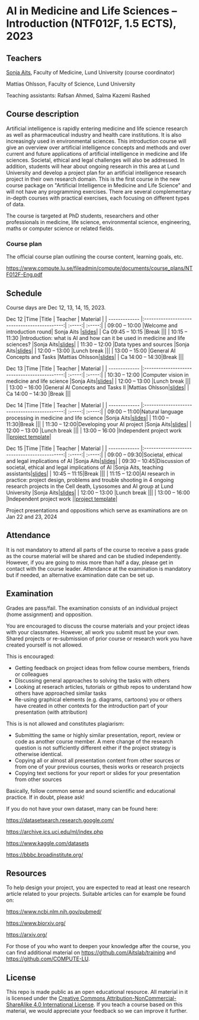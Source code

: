 # AI in Medicine and Life Sciences – Introduction (NTF012F, 1.5 ECTS), 2023

## Teachers
[Sonja Aits](https://github.com/SonjaAits), Faculty of Medicine, Lund University (course coordinator)

Mattias Ohlsson, Faculty of Science, Lund University

Teaching assistants: Rafsan Ahmed, Salma Kazemi Rashed


## Course description

Artificial intelligence is rapidly entering medicine and life science research as well as pharmaceutical industry and health care institutions. It is also increasingly used in environmental sciences. This introduction course will give an overview over artificial intelligence concepts and methods and over current and future applications of artificial intelligence in medicine and life sciences. Societal, ethical and legal challenges will also be addressed. In addition, students will hear about ongoing research in this area at Lund University and develop a project plan for an artificial intelligence research project in their own research domain. This is the first course in the new course package on "Artificial Intelligence in Medicine and Life Science" and will not have any programming exercises. There are several complementary in-depth courses with practical exercises, each focusing on different types of data.

The course is targeted at PhD students, researchers and other professionals in medicine, life science, environmental science, engineering, maths or computer science or related fields.

### Course plan
The official course plan outlining the course content, learning goals, etc. 

https://www.compute.lu.se/fileadmin/compute/documents/course_plans/NTF012F-Eng.pdf

## Schedule

Course days are Dec 12, 13, 14, 15, 2023. 

Dec 12
|Time       |Title | Teacher  | Material  |
| ------------- |:--------------------------------------------:| :-----:| :-----:|
| 09:00 – 10:00 |Welcome and introduction round| Sonja Aits |[slides](https://github.com/COMPUTE-LU/AI4MedLife_intro_2023/blob/main/slides/AI4MedLife_1-1_Intro.pdf)|
| Ca 09:45 – 10:15 |Break |||
| 10:15 – 11:30 |Introduction: what is AI and how can it be used in medicine and life sciences? |Sonja Aits|[slides](https://github.com/COMPUTE-LU/AI4MedLife_intro_2023/blob/main/slides/AI4MedLife_1-1_Intro.pdf)|
| 11:30 – 12:00 |Data types and sources |Sonja Aits|[slides](https://github.com/COMPUTE-LU/AI4MedLife_intro_2023/blob/main/slides/AI4MedLife_1-2_data.pdf)|
| 12:00 – 13:00 |Lunch break  |||
| 13:00 – 15:00 |General AI Concepts and Tasks |Mattias Ohlsson|[slides](https://github.com/COMPUTE-LU/AI4MedLife_intro_2023/blob/main/slides/AI4MedLife_1-3_concepts_part1.pdf)|
| Ca 14:00 – 14:30|Break |||

Dec 13
|Time       |Title | Teacher  | Material  |
| ------------- |:--------------------------------------------:| :-----:| :-----:|
| 10:30 – 12:00 |Computer vision in medicine and life science |Sonja Aits|[slides](https://github.com/COMPUTE-LU/AI4MedLife_intro_2023/blob/main/slides/AI4MedLife_2-1_computervision.pdf)|
| 12:00 – 13:00 |Lunch break  |||
| 13:00 – 16:00 |General AI Concepts and Tasks II |Mattias Ohlsson|[slides](https://github.com/COMPUTE-LU/AI4MedLife_intro_2023/blob/main/slides/AI4MedLife_2-2_concepts_part2.pdf)|
| Ca 14:00 – 14:30 |Break |||

Dec 14
|Time       |Title | Teacher  | Material  |
| ------------- |:--------------------------------------------:| :-----:| :-----:|
| 09:00 – 11:00|Natural language processing in medicine and life science |Sonja Aits|[slides](https://github.com/COMPUTE-LU/AI4MedLife_intro_2023/blob/main/slides/AI4MedLife_3-1_nlp.pdf)|
| 11:00 – 11:30|Break |||
| 11:30 – 12:00|Developing your AI project |Sonja Aits|[slides](https://github.com/COMPUTE-LU/AI4MedLife_intro_2023/blob/main/slides/AI4MedLife_3-2-project.pdf)|
| 12:00 – 13:00 |Lunch break  |||
| 13:00 – 16:00 |Independent project work ||[project template](https://github.com/COMPUTE-LU/AI4MedLife_intro_2023/blob/main/slides/projecttemplate.pptx)|


Dec 15
|Time       |Title | Teacher  | Material  |
| ------------- |:--------------------------------------------:| :-----:| :-----:|
| 09:00 – 09:30|Societal, ethical and legal implications of AI |Sonja Aits|[slides](https://github.com/COMPUTE-LU/AI4MedLife_intro_2023/blob/main/slides/AI4MedLife_4-1_Ethics.pdf)|
| 09:30 – 10:45|Discussion of societal, ethical and legal implications of AI |Sonja Aits, teaching assistants|[slides](https://github.com/COMPUTE-LU/AI4MedLife_intro_2023/blob/main/slides/AI4MedLife_4-1_Ethics.pdf)|
| 10:45 – 11:15|Break |||
| 11:15 – 12:00|AI research in practice: project design, problems and trouble shooting in 4 ongoing research projects in the Cell death, Lysosomes and AI group at Lund University |Sonja Aits|[slides](https://github.com/COMPUTE-LU/AI4MedLife_intro_2023/blob/main/slides/AI4MedLife_3-2-project.pdf)|
| 12:00 – 13:00 |Lunch break |||
| 13:00 – 16:00 |Independent project work ||[project template](https://github.com/COMPUTE-LU/AI4MedLife_intro_2023/blob/main/slides/projecttemplate.pptx)|

Project presentations and oppositions which serve as examinations are on Jan 22 and 23, 2024


## Attendance
It is not mandatory to attend all parts of the course to receive a pass grade as the course material will be shared and can be studied independently. However, if you are going to miss more than half a day, please get in contact with the course leader. Attendance at the examination is mandatory but if needed, an alternative examination date can be set up.


## Examination
Grades are pass/fail. The examination consists of an individual project (home assignment) and opposition.


You are encouraged to discuss the course materials and your project ideas with your classmates. However, all work you submit must be your own. Shared projects or re-submission of prior course or research work you have created yourself is not allowed.

This is encouraged:

- Getting feedback on project ideas from fellow course members, friends or colleagues
- Discussing general approaches to solving the tasks with others
- Looking at reserach articles, tutorials or github repos to understand how others have approached similar tasks
- Re-using graphical elements (e.g. diagrams, cartoons) you or others have created in other contexts for the introduction part of your presentation (with attribution)


This is is not allowed and constitutes plagiarism:

- Submitting the same or highly similar presentation, report, review or code as another course member. A mere change of the research question is not sufficiently different either if the project strategy is otherwise identical.
- Copying all or almost all presentation content from other sources or from one of your previous courses, thesis works or research projects
- Copying text sections for your report or slides for your presentation from other sources

Basically, follow common sense and sound scientific and educational practice. If in doubt, please ask!

If you do not have your own dataset, many can be found here:

https://datasetsearch.research.google.com/

https://archive.ics.uci.edu/ml/index.php

https://www.kaggle.com/datasets

https://bbbc.broadinstitute.org/

## Resources
To help design your project, you are expected to read at least one research article related to your projects. Suitable articles can for example be found on:

https://www.ncbi.nlm.nih.gov/pubmed/

https://www.biorxiv.org/

https://arxiv.org/

For those of you who want to deepen your knowledge after the course, you can find additional material on https://github.com/Aitslab/training and https://github.com/COMPUTE-LU.


## License
This repo is made public as an open educational resource. All material in it is licensed under the [Creative Commons Attribution-NonCommercial-ShareAlike 4.0 International License](http://creativecommons.org/licenses/by-nc-sa/4.0/). If you teach a course based on this material, we would appreciate your feedback so we can improve it further.
